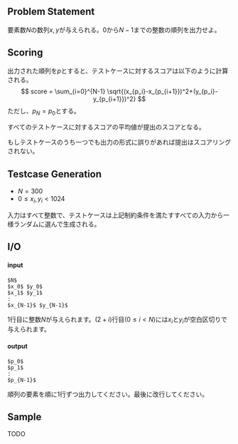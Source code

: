 
## Problem Statement
要素数$N$の数列$x,y$が与えられる。$0$から$N-1$までの整数の順列を出力せよ。

## Scoring

出力された順列を$p$とすると、テストケースに対するスコアは以下のように計算される。
$$ score = \sum_{i=0}^{N-1} \sqrt{(x_{p_i}-x_{p_{i+1}})^2+(y_{p_i}-y_{p_{i+1}})^2} $$
ただし、$p_N=p_0$とする。

すべてのテストケースに対するスコアの平均値が提出のスコアとなる。

もしテストケースのうち一つでも出力の形式に誤りがあれば提出はスコアリングされない。

## Testcase Generation
- $N=300$
- $0 \leq x_i,y_i < 1024$

入力はすべて整数で、テストケースは上記制約条件を満たすすべての入力から一様ランダムに選んで生成される。

## I/O
#### input

~~~
$N$
$x_0$ $y_0$
$x_1$ $y_1$
:
$x_{N-1}$ $y_{N-1}$
~~~

1行目に整数$N$が与えられます。$(2+i)$行目$(0 \leq i < N$)には$x_i$と$y_i$が空白区切りで与えられます。

#### output

~~~
$p_0$
$p_1$
:
$p_{N-1}$
~~~
順列の要素を順に1行ずつ出力してください。最後に改行してください。
## Sample

TODO